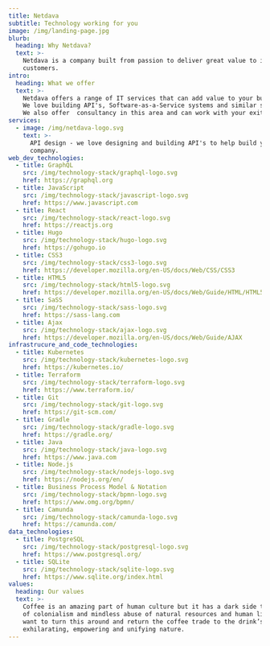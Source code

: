 ```yaml
---
title: Netdava
subtitle: Technology working for you
image: /img/landing-page.jpg
blurb:
  heading: Why Netdava?
  text: >-
    Netdava is a company built from passion to deliver great value to it's
    customers.
intro:
  heading: What we offer
  text: >-
    Netdava offers a range of IT services that can add value to your business.
    We love building API's, Software-as-a-Service systems and similar software.
    We also offer  consultancy in this area and can work with your exiting team.
services:
  - image: /img/netdava-logo.svg
    text: >-
      API design - we love designing and building API's to help build your
      company.
web_dev_technologies: 
  - title: GraphQL
    src: /img/technology-stack/graphql-logo.svg
    href: https://graphql.org
  - title: JavaScript
    src: /img/technology-stack/javascript-logo.svg
    href: https://www.javascript.com
  - title: React
    src: /img/technology-stack/react-logo.svg
    href: https://reactjs.org
  - title: Hugo
    src: /img/technology-stack/hugo-logo.svg
    href: https://gohugo.io
  - title: CSS3
    src: /img/technology-stack/css3-logo.svg
    href: https://developer.mozilla.org/en-US/docs/Web/CSS/CSS3
  - title: HTML5
    src: /img/technology-stack/html5-logo.svg
    href: https://developer.mozilla.org/en-US/docs/Web/Guide/HTML/HTML5
  - title: SaSS
    src: /img/technology-stack/sass-logo.svg
    href: https://sass-lang.com
  - title: Ajax
    src: /img/technology-stack/ajax-logo.svg
    href: https://developer.mozilla.org/en-US/docs/Web/Guide/AJAX
infrastrucure_and_code_technologies: 
  - title: Kubernetes
    src: /img/technology-stack/kubernetes-logo.svg
    href: https://kubernetes.io/
  - title: Terraform
    src: /img/technology-stack/terraform-logo.svg
    href: https://www.terraform.io/
  - title: Git
    src: /img/technology-stack/git-logo.svg
    href: https://git-scm.com/
  - title: Gradle
    src: /img/technology-stack/gradle-logo.svg
    href: https://gradle.org/
  - title: Java
    src: /img/technology-stack/java-logo.svg
    href: https://www.java.com
  - title: Node.js
    src: /img/technology-stack/nodejs-logo.svg
    href: https://nodejs.org/en/
  - title: Business Process Model & Notation
    src: /img/technology-stack/bpmn-logo.svg
    href: https://www.omg.org/bpmn/
  - title: Camunda
    src: /img/technology-stack/camunda-logo.svg
    href: https://camunda.com/
data_technologies: 
  - title: PostgreSQL
    src: /img/technology-stack/postgresql-logo.svg
    href: https://www.postgresql.org/
  - title: SQLite
    src: /img/technology-stack/sqlite-logo.svg
    href: https://www.sqlite.org/index.html
values:
  heading: Our values
  text: >-
    Coffee is an amazing part of human culture but it has a dark side too – one
    of colonialism and mindless abuse of natural resources and human lives. We
    want to turn this around and return the coffee trade to the drink’s
    exhilarating, empowering and unifying nature.
---
```


